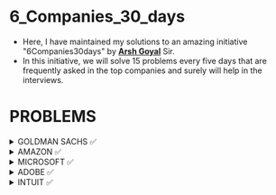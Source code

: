 # 6_Companies_30_days

* Here, I have maintained my solutions to an amazing initiative "6Companies30days" by [**Arsh Goyal**](https://www.youtube.com/c/ArshGoyal) Sir.
* In this initiative, we will solve 15 problems every five days that are frequently asked in the top companies and surely will help in the interviews.

# PROBLEMS


<details>
<summary> GOLDMAN SACHS  ✅ </summary>

Sr No.|  Problems                                                                                                                                                  |  My solutions 
------|------------------------------------------------------------------------------------------------------------------------------------------------------------|------------------------------------------------
1     | [Print Anagrams Together](https://practice.geeksforgeeks.org/problems/print-anagrams-together/1/#)                                                         | [Solution Link](Company%201%20-%20GS/1.cpp)
2     | [Overlapping Rectangles](https://practice.geeksforgeeks.org/problems/overlapping-rectangles1924/1/)                                                        | [Solution Link](Company%201%20-%20GS/2.cpp)
3     | [Count the subarrays having product less than k](https://practice.geeksforgeeks.org/problems/count-the-subarrays-having-product-less-than-k1708/1/)        | [Solution Link](Company%201%20-%20GS/3.cpp)
4     | [Run Length Encoding](https://practice.geeksforgeeks.org/problems/run-length-encoding/1/)                                                                  | [Solution Link](Company%201%20-%20GS/4.cpp)
5     | [Ugly Number](https://practice.geeksforgeeks.org/problems/ugly-numbers2254/1/)                                                                             | [Solution Link](Company%201%20-%20GS/5.cpp)
6     | [Greatest Common Divisor of Strings](https://leetcode.com/problems/greatest-common-divisor-of-strings/)                                                    | [Solution Link](Company%201%20-%20GS/6.cpp)
7     | [Find the position of M-th item](https://practice.geeksforgeeks.org/problems/find-the-position-of-m-th-item1723/1#)                                        | [Solution Link](Company%201%20-%20GS/7.cpp)
8     | [Total Decoding Messages](https://practice.geeksforgeeks.org/problems/total-decoding-messages1235/1/)                                                      | [Solution Link](Company%201%20-%20GS/8.cpp)
9     | [Number following a pattern](https://practice.geeksforgeeks.org/problems/number-following-a-pattern3126/1#)                                                | [Solution Link](Company%201%20-%20GS/9.cpp)
10    | [Max 10 numbers in a list having 10M entries](https://practice.geeksforgeeks.org/problems/k-largest-elements3736/1)                                        | [Solution Link](Company%201%20-%20GS/10.cpp)
11    | [Find Missing And Repeating](https://practice.geeksforgeeks.org/problems/find-missing-and-repeating2512/1/#)                                               | [Solution Link](Company%201%20-%20GS/11.cpp)
12    | [Squares in N*N Chessboard](https://practice.geeksforgeeks.org/problems/squares-in-nn-chessboard1801/1)                                                    | [Solution Link](Company%201%20-%20GS/12.cpp)
13    | [Decode the string](https://practice.geeksforgeeks.org/problems/decode-the-string2444/1)                                                                   | [Solution Link](Company%201%20-%20GS/13.cpp)
14    | [Minimum Size Subarray Sum](https://leetcode.com/problems/minimum-size-subarray-sum/)                                                                      | [Solution Link](Company%201%20-%20GS/14.cpp)
15    | [Array Pair Sum Divisibility Problem](https://practice.geeksforgeeks.org/problems/array-pair-sum-divisibility-problem3257/1#)                              | [Solution Link](Company%201%20-%20GS/15.cpp)

</details>



<details>
<summary> AMAZON  ✅ </summary>

Sr No.|  Problems                                                                                                                                                   |  My solutions 
------|-------------------------------------------------------------------------------------------------------------------------------------------------------------|------------------------------------------------
1     | [Maximum Profit](https://practice.geeksforgeeks.org/problems/maximum-profit4657/1)                                                                          | [Solution Link](Company%202%20-%20AMZ/1.cpp)
2     | [Longest Mountain in Array](https://leetcode.com/problems/longest-mountain-in-array/)                                                                       | [Solution Link](Company%202%20-%20AMZ/2.cpp)
3     | [IPL 2021 - Match Day 2](https://practice.geeksforgeeks.org/problems/deee0e8cf9910e7219f663c18d6d640ea0b87f87/1/)                                           | [Solution Link](Company%202%20-%20AMZ/3.cpp)
4     | [Brackets in Matrix Chain Multiplication](https://practice.geeksforgeeks.org/problems/brackets-in-matrix-chain-multiplication1024/1/)                       | [Solution Link](Company%202%20-%20AMZ/4.cpp)
5     | [Phone directory](https://practice.geeksforgeeks.org/problems/phone-directory4628/1/)                                                                       | [Solution Link](Company%202%20-%20AMZ/5.cpp)
6     | [Maximum of all subarrays of size k](https://practice.geeksforgeeks.org/problems/maximum-of-all-subarrays-of-size-k3101/1)                                  | [Solution Link](Company%202%20-%20AMZ/6.cpp)
7     | [First non-repeating character in a stream](https://practice.geeksforgeeks.org/problems/first-non-repeating-character-in-a-stream1216/1)                    | [Solution Link](Company%202%20-%20AMZ/7.cpp)
8     | [Count ways to N'th Stair(Order does not matter)](https://practice.geeksforgeeks.org/problems/count-ways-to-nth-stairorder-does-not-matter1322/1/)          | [Solution Link](Company%202%20-%20AMZ/8.cpp)
9     | [Is Sudoku Valid](https://practice.geeksforgeeks.org/problems/is-sudoku-valid4820/1/)                                                                       | [Solution Link](Company%202%20-%20AMZ/9.cpp)
10    | [Nuts and Bolts Problem](https://practice.geeksforgeeks.org/problems/nuts-and-bolts-problem0431/1)                                                          | [Solution Link](Company%202%20-%20AMZ/p10.cpp)
11    | [Serialize and Deserialize a Binary Tree](https://practice.geeksforgeeks.org/problems/serialize-and-deserialize-a-binary-tree/1)                            | [Solution Link](Company%202%20-%20AMZ/p11.cpp)
12    | [Column name from a given column number](https://practice.geeksforgeeks.org/problems/column-name-from-a-given-column-number4244/1/)                         | [Solution Link](Company%202%20-%20AMZ/p12.cpp)
13    | [Rotting Oranges](https://leetcode.com/problems/rotting-oranges/)                                                                                           | [Solution Link](Company%202%20-%20AMZ/p13.cpp)
14    | [Burning Tree](https://practice.geeksforgeeks.org/problems/burning-tree/1/)                                                                                 | [Solution Link](Company%202%20-%20AMZ/p14.cpp)
15    | [Delete N nodes after M nodes of a linked list](https://practice.geeksforgeeks.org/problems/delete-n-nodes-after-m-nodes-of-a-linked-list/1/)               | [Solution Link](Company%202%20-%20AMZ/p15.cpp)

</details>




<details>
<summary> MICROSOFT  ✅ </summary>

Sr No.|  Problems                                                                                                                                |  My solutions 
------|------------------------------------------------------------------------------------------------------------------------------------------|------------------------------------------------
1     | [Minimum sum partition](https://practice.geeksforgeeks.org/problems/minimum-sum-partition3317/1/)                                        | [Solution Link](Company%203%20-%20Microsoft/01.cpp)
2     | [Prerequisite Tasks](https://practice.geeksforgeeks.org/problems/prerequisite-tasks/1/)                                                  | [Solution Link](Company%203%20-%20Microsoft/02.cpp) 
3     | [Rotate by 90 degree](https://practice.geeksforgeeks.org/problems/rotate-by-90-degree0356/1/)                                            | [Solution Link](Company%203%20-%20Microsoft/03.cpp)
4     | [Spirally traversing a matrix](https://practice.geeksforgeeks.org/problems/spirally-traversing-a-matrix-1587115621/1/)                   | [Solution Link](Company%203%20-%20Microsoft/04.cpp)
5     | [Stock span problem](https://practice.geeksforgeeks.org/problems/stock-span-problem-1587115621/1)                                        | [Solution Link](Company%203%20-%20Microsoft/05.cpp)
6     | [Possible Words From Phone Digits](https://practice.geeksforgeeks.org/problems/possible-words-from-phone-digits-1587115620/1/)           | [Solution Link](Company%203%20-%20Microsoft/06.cpp)
7     | [Unit Area of largest region of 1's](https://practice.geeksforgeeks.org/problems/length-of-largest-region-of-1s-1587115620/1/)           | [Solution Link](Company%203%20-%20Microsoft/07.cpp)
8     | [Connect Nodes at Same Level](https://practice.geeksforgeeks.org/problems/connect-nodes-at-same-level/1/)                                | [Solution Link](Company%203%20-%20Microsoft/08.cpp)
9     | [Count Number of SubTrees having given Sum](https://practice.geeksforgeeks.org/problems/count-number-of-subtrees-having-given-sum/1/)    | [Solution Link](Company%203%20-%20Microsoft/09.cpp)
10    | [Stickler Thief](https://practice.geeksforgeeks.org/problems/stickler-theif-1587115621/1/)                                               | [Solution Link](Company%203%20-%20Microsoft/10.cpp)      
11    | [Generate Binary Numbers](https://practice.geeksforgeeks.org/problems/generate-binary-numbers-1587115620/1/)                             | [Solution Link](Company%203%20-%20Microsoft/11.cpp)  
12    | [Find All Four Sum Numbers](https://practice.geeksforgeeks.org/problems/find-all-four-sum-numbers1732/1)                                 | [Solution Link](Company%203%20-%20Microsoft/12.cpp)                   
13    | [Bridge edge in a graph](https://practice.geeksforgeeks.org/problems/bridge-edge-in-graph/1)                                             | [Solution Link](Company%203%20-%20Microsoft/13.cpp)           
14    | [Minimum steps to destination](https://practice.geeksforgeeks.org/problems/minimum-number-of-steps-to-reach-a-given-number5234/1/)       | [Solution Link](Company%203%20-%20Microsoft/14.cpp)       
15    | [Alien Dictionary](https://practice.geeksforgeeks.org/problems/alien-dictionary/1/)                                                      | [Solution Link](Company%203%20-%20Microsoft/15.cpp)


</details>




<details>
<summary> ADOBE  ✅ </summary>

Sr No.|  Problems                                                                                                                                                           |  My solutions 
------|---------------------------------------------------------------------------------------------------------------------------------------------------------------------|------------------------------------------------
1     | [Subarray with given sum](https://practice.geeksforgeeks.org/problems/subarray-with-given-sum-1587115621/1)                                                         | [Solution Link](Company%204%20-%20Adobe/01.cpp)
2     | [Longest Arithmetic Progression](https://practice.geeksforgeeks.org/problems/longest-arithmetic-progression1019/1/)                                                 | [Solution Link](Company%204%20-%20Adobe/02.cpp)
3     | [No. of distict Words with k max contiguous vowels](https://practice.geeksforgeeks.org/problems/7b9d245852bd8caf8a27d6d3961429f0a2b245f1/1/)                        | [Solution Link](Company%204%20-%20Adobe/03.cpp)
4     | [Partition Equal Subset Sum](https://practice.geeksforgeeks.org/problems/subset-sum-problem2014/1)                                                                  | [Solution Link](Company%204%20-%20Adobe/04.cpp)
5     | [Express as sum of power of natural numbers](https://practice.geeksforgeeks.org/problems/express-as-sum-of-power-of-natural-numbers5647/1)                          | [Solution Link](Company%204%20-%20Adobe/05.cpp)
6     | [Generate Parentheses](https://practice.geeksforgeeks.org/problems/generate-all-possible-parentheses/1/)                                                            | [Solution Link](Company%204%20-%20Adobe/06.cpp)
7     | [Pots of Gold Game](https://practice.geeksforgeeks.org/problems/pots-of-gold-game/1/)                                                                               | [Solution Link](Company%204%20-%20Adobe/07.cpp)
8     | [Implement Atoi](https://practice.geeksforgeeks.org/problems/implement-atoi/1/)                                                                                     | [Solution Link](Company%204%20-%20Adobe/08.cpp)
9     | [Next higher palindromic number using same digits](https://practice.geeksforgeeks.org/problems/next-higher-palindromic-number-using-the-same-set-of-digits5859/1/)  | [Solution Link](Company%204%20-%20Adobe/09.cpp)   
10    | [Winner of an election](https://practice.geeksforgeeks.org/problems/winner-of-an-election-where-votes-are-represented-as-candidate-names-1587115621/1/)             | [Solution Link](Company%204%20-%20Adobe/10.cpp)    
11    | [Amend The Sentence](https://practice.geeksforgeeks.org/problems/amend-the-sentence3235/1)                                                                          | [Solution Link](Company%204%20-%20Adobe/11.cpp)   
12    | [Leaders in an array](https://practice.geeksforgeeks.org/problems/leaders-in-an-array-1587115620/1/)                                                                | [Solution Link](Company%204%20-%20Adobe/12.cpp)   
13    | [Minimum operations to convert array A to B](https://practice.geeksforgeeks.org/problems/minimum-insertions-to-make-two-arrays-equal/1/)                            | [Solution Link](Company%204%20-%20Adobe/13.cpp)
14    | [Smallest range in K lists](https://practice.geeksforgeeks.org/problems/find-smallest-range-containing-elements-from-k-lists/1/)                                    | [Solution Link](Company%204%20-%20Adobe/14.cpp)           
15    | Most Recent Library                                                                                                                                                 | [Solution Link](Company%204%20-%20Adobe/15.cpp)


</details>




<details>
<summary> INTUIT  ✅ </summary>

Sr No.|  Problems                                                                                                                 |  My solutions 
------|---------------------------------------------------------------------------------------------------------------------------|------------------------------------------------
1     | [Minimum sum partition](https://practice.geeksforgeeks.org/problems/minimum-sum-partition3317/1/)                         | [Solution Link](Company%205%20-%20Intuit/01.cpp)
2     | [Word Search](https://practice.geeksforgeeks.org/problems/word-search/1/)                                                 | [Solution Link](Company%205%20-%20Intuit/02.cpp)
3     | [Find the missing no in string](https://practice.geeksforgeeks.org/problems/find-the-missing-no-in-string/1/)             | [Solution Link](Company%205%20-%20Intuit/03.cpp)
4     | [Largest number in K swaps](https://practice.geeksforgeeks.org/problems/largest-number-in-k-swaps-1587115620/1)           | [Solution Link](Company%205%20-%20Intuit/04.cpp)
5     | [Split Array Largest Sum](https://leetcode.com/problems/split-array-largest-sum/)                                         | [Solution Link](Company%205%20-%20Intuit/05.cpp)
6     | [Find in Mountain Array](https://leetcode.com/problems/find-in-mountain-array/)                                           | [Solution Link](Company%205%20-%20Intuit/06.cpp)
7     | [Capacity To Ship Packages Within D Days](https://leetcode.com/problems/capacity-to-ship-packages-within-d-days/)         | [Solution Link](Company%205%20-%20Intuit/07.cpp)
8     | [Number of Boomerangs](https://leetcode.com/problems/number-of-boomerangs/)                                               | [Solution Link](Company%205%20-%20Intuit/08.cpp)
9     | [Pacific Atlantic Water Flow](https://leetcode.com/problems/pacific-atlantic-water-flow/)                                 | [Solution Link](Company%205%20-%20Intuit/09.cpp)
10    | [Number of Provinces](https://leetcode.com/problems/number-of-provinces/)                                                 | [Solution Link](Company%205%20-%20Intuit/10.cpp)
11    | [Construct Quad Tree](https://leetcode.com/problems/construct-quad-tree/)                                                 | [Solution Link](Company%205%20-%20Intuit/11.cpp)
12    | [Course Schedule II](https://leetcode.com/problems/course-schedule-ii/)                                                   | [Solution Link](Company%205%20-%20Intuit/12.cpp)
13    | [Minimum Swaps to Arrange a Binary Grid](https://leetcode.com/problems/minimum-swaps-to-arrange-a-binary-grid/)           | [Solution Link](Company%205%20-%20Intuit/13.cpp)
14    | [As Far from Land as Possible](https://leetcode.com/problems/as-far-from-land-as-possible/)                               | [Solution Link](Company%205%20-%20Intuit/14.cpp)
15    | [Koko Eating Bananas](https://leetcode.com/problems/koko-eating-bananas/)                                                 | [Solution Link](Company%205%20-%20Intuit/15.cpp)

</details>
